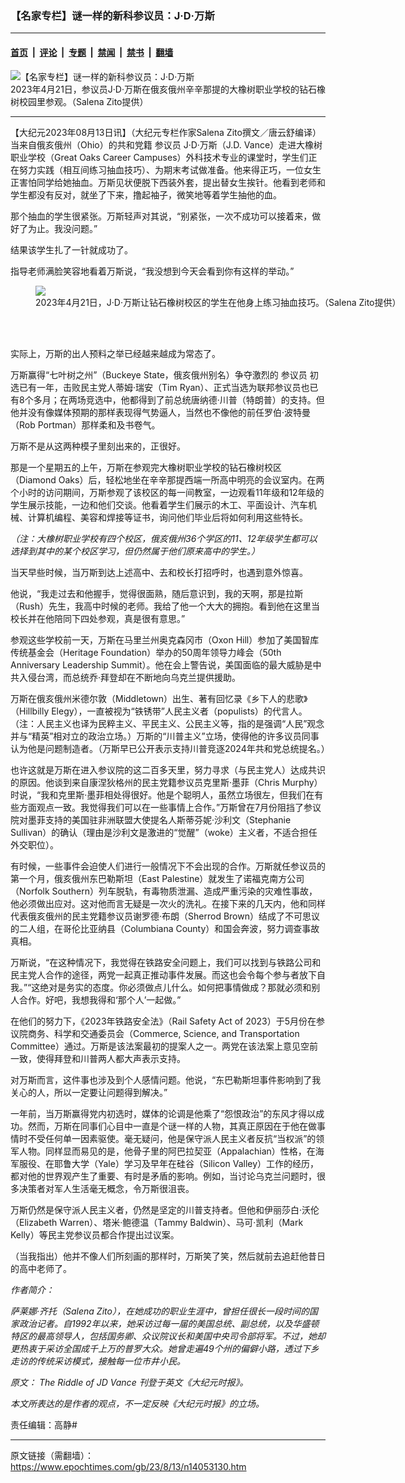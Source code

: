### 【名家专栏】谜一样的新科参议员：J‧D‧万斯

---

#### [首页](../../../..?n14053130) &nbsp;|&nbsp; [评论](../../../../../epoch-comment?n14053130) &nbsp;|&nbsp; [专题](../../../../../epoch-special?n14053130) &nbsp;|&nbsp; [禁闻](../../../../../epoch-news?n14053130) &nbsp;|&nbsp; [禁书](../../../../../books?n14053130) &nbsp;|&nbsp; [翻墙](https://github.com/gfw-breaker/nogfw/blob/master/README.md?n14053130)


<div><img alt="【名家专栏】谜一样的新科参议员：J‧D‧万斯" class="attachment-djy_600_400 size-djy_600_400 wp-post-image" src="https://i.epochtimes.com/assets/uploads/2023/08/id14053198-szi080823adAP-870x522-600x400.jpg"/>
<div class="caption">
 2023年4月21日，参议员J‧D‧万斯在俄亥俄州辛辛那提的大橡树职业学校的钻石橡树校园里参观。（Salena Zito提供）
</div></div><hr/><div class="post_content" id="artbody" itemprop="articleBody">
 <!-- article content begin -->
 <p>
  【大纪元2023年08月13日讯】（大纪元专栏作家Salena Zito撰文／唐云舒编译）当来自俄亥俄州（Ohio）的共和党籍
  <ok href="https://www.epochtimes.com/gb/tag/%E5%8F%82%E8%AE%AE%E5%91%98.html">
   参议员
  </ok>
  J‧D‧万斯（J.D. Vance）走进大橡树职业学校（Great Oaks Career Campuses）外科技术专业的课堂时，学生们正在努力实践（相互间练习抽血技巧）、为期末考试做准备。他来得正巧，一位女生正害怕同学给她抽血。万斯见状便脱下西装外套，提出替女生挨针。他看到老师和学生都没有反对，就坐了下来，撸起袖子，微笑地等着学生抽他的血。
 </p>
 <p>
  那个抽血的学生很紧张。万斯轻声对其说，“别紧张，一次不成功可以接着来，做好了为止。我没问题。”
 </p>
 <p>
  结果该学生扎了一针就成功了。
 </p>
 <p>
  指导老师满脸笑容地看着万斯说，“我没想到今天会看到你有这样的举动。”
 </p>
 <figure class="wp-caption aligncenter" style="width: 601px">
  <ok href=" https://www.theepochtimes.com/_next/image?url=https://img.theepochtimes.com/assets/uploads/2023/08/08/id5451923-szi080823bdAP-1200x799.jpg&amp;w=1200&amp;q=75 " rel="noreferrer noopener" target="_blank">
   <img class="" src="https://www.theepochtimes.com/_next/image?url=https://img.theepochtimes.com/assets/uploads/2023/08/08/id5451923-szi080823bdAP-1200x799.jpg&amp;w=1200&amp;q=75 "/>
  </ok>
  <br/><figcaption class="wp-caption-text">
   2023年4月21日，J‧D‧万斯让钻石橡树校区的学生在他身上练习抽血技巧。（Salena Zito提供）
  </figcaption><br/>
 </figure><br/>
 <p>
  实际上，万斯的出人预料之举已经越来越成为常态了。
 </p>
 <p>
  万斯赢得“七叶树之州”（Buckeye State，俄亥俄州别名）争夺激烈的
  <ok href="https://www.epochtimes.com/gb/tag/%E5%8F%82%E8%AE%AE%E5%91%98.html">
   参议员
  </ok>
  初选已有一年，击败民主党人蒂姆‧瑞安（Tim Ryan）、正式当选为联邦参议员也已有8个多月；在两场竞选中，他都得到了前总统唐纳德‧川普（特朗普）的支持。但他并没有像媒体预期的那样表现得气势逼人，当然也不像他的前任罗伯‧波特曼（Rob Portman）那样柔和及书卷气。
 </p>
 <p>
  万斯不是从这两种模子里刻出来的，正很好。
 </p>
 <p>
  那是一个星期五的上午，万斯在参观完大橡树职业学校的钻石橡树校区（Diamond Oaks）后，轻松地坐在辛辛那提西端一所高中明亮的会议室内。在两个小时的访问期间，万斯参观了该校区的每一间教室，一边观看11年级和12年级的学生展示技能，一边和他们交谈。他看着学生们展示的木工、平面设计、汽车机械、计算机编程、美容和焊接等证书，询问他们毕业后将如何利用这些特长。
 </p>
 <p>
  <em>
   （注：大橡树职业学校有四个校区，俄亥俄州36个学区的11、12年级学生都可以选择到其中的某个校区学习，但仍然属于他们原来高中的学生。）
  </em>
 </p>
 <p>
  当天早些时候，当万斯到达上述高中、去和校长打招呼时，也遇到意外惊喜。
 </p>
 <p>
  他说，“我走过去和他握手，觉得很面熟，随后意识到，我的天啊，那是拉斯（Rush）先生，我高中时候的老师。我给了他一个大大的拥抱。看到他在这里当校长并在他陪同下四处参观，真是很有意思。”
 </p>
 <p>
  参观这些学校前一天，万斯在马里兰州奥克森冈市（Oxon Hill）参加了美国智库传统基金会（Heritage Foundation）举办的50周年领导力峰会（50th Anniversary Leadership Summit）。他在会上警告说，美国面临的最大威胁是中共入侵台湾，而总统乔‧拜登却在不断地向乌克兰提供援助。
 </p>
 <p>
  万斯在俄亥俄州米德尔敦（Middletown）出生、著有回忆录《乡下人的悲歌》（Hillbilly Elegy），一直被视为“铁锈带”人民主义者（populists）的代言人。（注：人民主义也译为民粹主义、平民主义、公民主义等，指的是强调“人民”观念并与“精英”相对立的政治立场。）万斯的“川普主义”立场，使得他的许多议员同事认为他是问题制造者。（万斯早已公开表示支持川普竞逐2024年共和党总统提名。）
 </p>
 <p>
  也许这就是万斯在进入参议院的这二百多天里，努力寻求（与民主党人）达成共识的原因。他谈到来自康涅狄格州的民主党籍参议员克里斯‧墨菲（Chris Murphy）时说，“我和克里斯‧墨菲相处得很好。他是个聪明人，虽然立场很左，但我们在有些方面观点一致。我觉得我们可以在一些事情上合作。”万斯曾在7月份阻挡了参议院对墨菲支持的美国驻非洲联盟大使提名人斯蒂芬妮‧沙利文（Stephanie Sullivan）的确认（理由是沙利文是激进的“觉醒”（woke）主义者，不适合担任外交职位）。
 </p>
 <p>
  有时候，一些事件会迫使人们进行一般情况下不会出现的合作。万斯就任参议员的第一个月，俄亥俄州东巴勒斯坦（East Palestine）就发生了诺福克南方公司（Norfolk Southern）列车脱轨，有毒物质泄漏、造成严重污染的灾难性事故，他必须做出应对。这对他而言无疑是一次火的洗礼。在接下来的几天内，他和同样代表俄亥俄州的民主党籍参议员谢罗德‧布朗（Sherrod Brown）结成了不可思议的二人组，在哥伦比亚纳县（Columbiana County）和国会奔波，努力调查事故真相。
 </p>
 <p>
  万斯说，“在这种情况下，我觉得在铁路安全问题上，我们可以找到与铁路公司和民主党人合作的途径，两党一起真正推动事件发展。而这也会令每个参与者放下自我。”“这绝对是务实的态度。你必须做点儿什么。如何把事情做成？那就必须和别人合作。好吧，我想我得和‘那个人’一起做。”
 </p>
 <p>
  在他们的努力下，《2023年铁路安全法》（Rail Safety Act of 2023）于5月份在参议院商务、科学和交通委员会（Commerce, Science, and Transportation Committee）通过。万斯是该法案最初的提案人之一。两党在该法案上意见空前一致，使得拜登和川普两人都大声表示支持。
 </p>
 <p>
  对万斯而言，这件事也涉及到个人感情问题。他说，“东巴勒斯坦事件影响到了我关心的人，所以一定要让问题得到解决。”
 </p>
 <p>
  一年前，当万斯赢得党内初选时，媒体的论调是他乘了“怨恨政治”的东风才得以成功。然而，万斯在同事们心目中一直是个谜一样的人物，其真正原因在于他在做事情时不受任何单一因素驱使。毫无疑问，他是保守派人民主义者反抗“当权派”的领军人物。同样显而易见的是，他骨子里的阿巴拉契亚（Appalachian）性格，在海军服役、在耶鲁大学（Yale）学习及早年在硅谷（Silicon Valley）工作的经历，都对他的世界观产生了重要、有时是矛盾的影响。例如，当讨论乌克兰问题时，很多决策者对军人生活毫无概念，令万斯很沮丧。
 </p>
 <p>
  万斯仍然是保守派人民主义者，仍然是坚定的川普支持者。但他和伊丽莎白‧沃伦（Elizabeth Warren）、塔米‧鲍德温（Tammy Baldwin）、马可‧凯利（Mark Kelly）等民主党参议员都合作提出过议案。
 </p>
 <p>
  （当我指出）他并不像人们所刻画的那样时，万斯笑了笑，然后就前去追赶他昔日的高中老师了。
 </p>
 <p>
  <em>
   作者简介：
  </em>
 </p>
 <p>
  <em>
   萨莱娜‧齐托（Salena Zito），在她成功的职业生涯中，曾担任很长一段时间的国家政治记者。自1992年以来，她采访过每一届的美国总统、副总统，以及华盛顿特区的最高领导人，包括国务卿、众议院议长和美国中央司令部将军。不过，她却更热衷于采访全国成千上万的普罗大众。她曾走遍49个州的偏僻小路，透过下乡走访的传统采访模式，接触每一位市井小民。
  </em>
 </p>
 <p>
  <em>
   原文：
   <ok href="https://www.theepochtimes.com/opinion/the-riddle-of-jd-vance-5451901" rel="noopener noreferrer" target="_blank">
    The Riddle of JD Vance
   </ok>
   刊登于英文《大纪元时报》。
  </em>
 </p>
 <p>
  <em>
   本文所表达的是作者的观点，不一定反映《大纪元时报》的立场。
  </em>
 </p>
 <p>
  责任编辑：高静#
 </p>
 <!-- article content end -->
 <div id="below_article_ad">
 </div>
</div>


---

原文链接（需翻墙）：https://www.epochtimes.com/gb/23/8/13/n14053130.htm